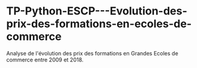 # TP-Python-ESCP---Evolution-des-prix-des-formations-en-ecoles-de-commerce
Analyse de l'évolution des prix des formations en Grandes Ecoles de commerce entre 2009 et 2018.

